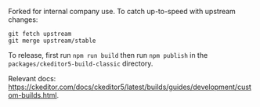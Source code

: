 Forked for internal company use. To catch up-to-speed with upstream changes:

```
git fetch upstream
git merge upstream/stable
```

To release, first run `npm run build` then run `npm publish` in the `packages/ckeditor5-build-classic` directory.

Relevant docs: https://ckeditor.com/docs/ckeditor5/latest/builds/guides/development/custom-builds.html.
